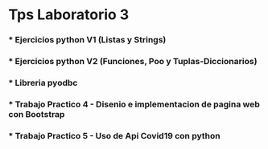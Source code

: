 # Tps Laboratorio 3
### * Ejercicios python V1 (Listas y Strings)
### * Ejercicios python V2 (Funciones, Poo y Tuplas-Diccionarios) 
### * Libreria pyodbc
### * Trabajo Practico 4 - Disenio e implementacion de pagina web con Bootstrap
### * Trabajo Practico 5 - Uso de Api Covid19 con python

